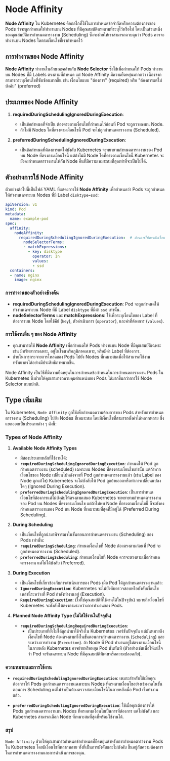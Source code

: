 # Node Affinity

**Node Affinity** ใน Kubernetes คือกลไกที่ใช้ในการกำหนดข้อจำกัดหรือความต้องการของ Pods ว่าจะถูกกำหนดให้ทำงานบน Nodes ที่มีคุณสมบัติตรงตามที่ระบุไว้หรือไม่ โดยเป็นส่วนหนึ่งของคุณสมบัติการกำหนดตารางงาน (Scheduling) ซึ่งจะช่วยให้เราสามารถควบคุมว่า Pods ควรจะทำงานบน Nodes ใดตามเงื่อนไขที่เรากำหนดไว้

## การทำงานของ Node Affinity

**Node Affinity** ทำงานในลักษณะคล้ายกับ **Node Selector** ซึ่งใช้เพื่อกำหนดให้ Pods ทำงานบน Nodes ที่มี Labels ตรงตามที่กำหนด แต่ Node Affinity มีความยืดหยุ่นมากกว่า เนื่องจากสามารถระบุเงื่อนไขที่ซับซ้อนมากขึ้น เช่น เงื่อนไขแบบ "ต้องการ" (required) หรือ "ต้องการแต่ไม่บังคับ" (preferred)

## ประเภทของ Node Affinity

1. **requiredDuringSchedulingIgnoredDuringExecution**:
   - เป็นข้อกำหนดที่จำเป็น ต้องตรงตามเงื่อนไขที่กำหนดไว้ก่อนที่ Pod จะถูกวางลงบน Node.
   - ถ้าไม่มี Nodes ใดที่ตรงตามเงื่อนไขนี้ Pod จะไม่ถูกกำหนดตารางงาน (Scheduled).

2. **preferredDuringSchedulingIgnoredDuringExecution**:
   - เป็นข้อกำหนดที่ต้องการแต่ไม่บังคับ Kubernetes จะพยายามกำหนดตารางงานของ Pod บน Node ที่ตรงตามเงื่อนไขนี้ แต่ถ้าไม่มี Node ใดที่ตรงตามเงื่อนไขนี้ Kubernetes จะยังคงกำหนดตารางงานให้กับ Node อื่นที่มีความเหมาะสมที่สุดเท่าที่จะเป็นไปได้.

## ตัวอย่างการใช้ Node Affinity

ตัวอย่างต่อไปนี้เป็นไฟล์ YAML ที่แสดงการใช้ **Node Affinity** เพื่อกำหนดว่า Pods จะถูกกำหนดให้ทำงานเฉพาะบน Nodes ที่มี Label `disktype=ssd`:

```yaml
apiVersion: v1
kind: Pod
metadata:
  name: example-pod
spec:
  affinity:
    nodeAffinity:
      requiredDuringSchedulingIgnoredDuringExecution:  # ต้องการให้ตรงกับเงื่อนไขนี้เท่านั้น
        nodeSelectorTerms:
        - matchExpressions:
          - key: disktype
            operator: In
            values:
            - ssd
  containers:
  - name: nginx
    image: nginx
```

### การทำงานของตัวอย่างข้างต้น
- **requiredDuringSchedulingIgnoredDuringExecution**: Pod จะถูกกำหนดให้ทำงานเฉพาะบน Node ที่มี Label `disktype` ที่มีค่า `ssd` เท่านั้น.
- **nodeSelectorTerms** และ **matchExpressions**: ใช้เพื่อระบุเงื่อนไขของ Label ที่ต้องการบน Node โดยใช้คีย์ (`key`), ตัวดำเนินการ (`operator`), และค่าที่ต้องการ (`values`).

### การใช้งานอื่น ๆ ของ Node Affinity

- คุณสามารถใช้ **Node Affinity** เพื่อกำหนดให้ Pods ทำงานบน Node ที่มีคุณสมบัติเฉพาะ เช่น มีทรัพยากรเฉพาะ, อยู่ในโซนหรือภูมิภาคเฉพาะ, หรือมีค่า Label ที่ต้องการ.
- ช่วยในการกระจายการโหลดของ Pods ไปยัง Nodes ที่เหมาะสมเพื่อให้สามารถใช้งานทรัพยากรได้อย่างมีประสิทธิภาพมากขึ้น.

Node Affinity เป็นวิธีที่มีความยืดหยุ่นในการกำหนดข้อกำหนดในการกำหนดตารางงาน Pods ใน Kubernetes ซึ่งช่วยให้คุณสามารถควบคุมตำแหน่งของ Pods ได้มากขึ้นกว่าการใช้ Node Selector แบบปกติ.

## Type เพิ่มเติม

ใน Kubernetes, `Node Affinity` ถูกใช้เพื่อกำหนดความต้องการของ Pods สำหรับการกำหนดตารางงาน (Scheduling) ไปยัง Nodes ที่เหมาะสม โดยมีเงื่อนไขที่สามารถตั้งค่าได้หลากหลาย ซึ่งแยกออกเป็นประเภทต่าง ๆ ดังนี้:

### Types of Node Affinity

1. **Available Node Affinity Types**
   - มีสองประเภทหลักที่ใช้งานได้:
   - **`requiredDuringSchedulingIgnoredDuringExecution`**: กำหนดให้ Pod ถูกกำหนดตารางงาน (scheduled) เฉพาะบน Nodes ที่ตรงตามเงื่อนไขเท่านั้น แต่ถ้าหากเงื่อนไขของ Node เปลี่ยนไปหลังจากที่ Pod ถูกกำหนดตารางงานแล้ว (เช่น Label ของ Node ถูกแก้ไข) Kubernetes จะไม่บังคับให้ Pod ถูกย้ายออกหรือทำการเปลี่ยนแปลงใดๆ (Ignored During Execution).
   - **`preferredDuringSchedulingIgnoredDuringExecution`**: เป็นการกำหนดเงื่อนไขที่ต้องการแต่ไม่บังคับให้ตรงตามเสมอ Kubernetes จะพยายามกำหนดตารางงานของ Pod บน Nodes ที่ตรงตามเงื่อนไข แต่ถ้าไม่พบ Node ที่ตรงตามเงื่อนไขนี้ ก็จะยังคงกำหนดตารางงานของ Pod บน Node ที่เหมาะสมที่สุดที่มีอยู่ได้ (Preferred During Scheduling).

2. **During Scheduling**
   - เป็นเงื่อนไขที่ถูกนำมาพิจารณาในขั้นตอนการกำหนดตารางงาน (Scheduling) ของ Pods เท่านั้น:
   - **`requiredDuringScheduling`**: กำหนดเงื่อนไขที่ Node ต้องตรงตามก่อนที่ Pod จะถูกกำหนดตารางงาน (Scheduled).
   - **`preferredDuringScheduling`**: กำหนดเงื่อนไขที่ Node ควรจะตรงตามเมื่อกำหนดตารางงาน แต่ไม่ได้บังคับ (Preferred).

3. **During Execution**
   - เป็นเงื่อนไขที่เกี่ยวข้องกับการดำเนินการของ Pods เมื่อ Pod ได้ถูกกำหนดตารางงานแล้ว:
   - **`IgnoredDuringExecution`**: Kubernetes จะไม่บังคับตรวจสอบหรือบังคับเงื่อนไขเหล่านี้ระหว่างที่ Pod กำลังทำงานอยู่ (Execution).
   - **`RequiredDuringExecution`**: (ไม่ใช่คุณสมบัติที่ใช้งานได้ในปัจจุบัน) หมายถึงเงื่อนไขที่ Kubernetes จะบังคับให้ตรงตามระหว่างการทำงานของ Pods.

4. **Planned Node Affinity Type (ไม่ได้ใช้งานในปัจจุบัน)**
   - **`requiredDuringSchedulingRequiredDuringExecution`**: 
     - เป็นประเภทที่ยังไม่ได้ถูกนำมาใช้จริงใน Kubernetes เวอร์ชันปัจจุบัน แต่มันหมายถึงเงื่อนไขที่ Node ต้องตรงตามทั้งในขั้นตอนการกำหนดตารางงาน (`Scheduling`) และระหว่างการทำงาน (`Execution`). ถ้า Node ที่ Pod ทำงานอยู่ไม่ตรงตามเงื่อนไขนี้ในภายหลัง Kubernetes อาจย้ายหรือหยุด Pod นั้นทันที (ตัวอย่างเช่นเพื่อให้แน่ใจว่า Pod จะรันเฉพาะบน Node ที่มีคุณสมบัติพิเศษหรือความปลอดภัย).

### ความหมายและการใช้งาน
- **`requiredDuringSchedulingIgnoredDuringExecution`**: เหมาะสำหรับใช้เมื่อคุณต้องการให้ Pods ถูกกำหนดตารางงานเฉพาะบน Nodes ที่ตรงตามเงื่อนไขอย่างเข้มงวดในขั้นตอนการ Scheduling แต่ไม่จำเป็นต้องตรวจสอบเงื่อนไขนี้ในภายหลังเมื่อ Pod เริ่มทำงานแล้ว.
  
- **`preferredDuringSchedulingIgnoredDuringExecution`**: ใช้เมื่อคุณต้องการให้ Pods ถูกกำหนดตารางงานบน Nodes ที่ตรงตามเงื่อนไขเป็นการที่ต้องการ แต่ไม่บังคับ และ Kubernetes สามารถเลือก Node ที่เหมาะสมที่สุดที่พร้อมใช้งานได้.

### สรุป
`Node Affinity` ช่วยให้คุณสามารถกำหนดข้อกำหนดที่ยืดหยุ่นสำหรับการกำหนดตารางงาน Pods ใน Kubernetes โดยมีเงื่อนไขที่หลากหลาย ทั้งที่เป็นการบังคับและไม่บังคับ ขึ้นอยู่กับความต้องการในการกำหนดตารางงานและการดำเนินการของคุณ.
